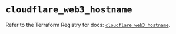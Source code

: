 # `cloudflare_web3_hostname`

Refer to the Terraform Registry for docs: [`cloudflare_web3_hostname`](https://registry.terraform.io/providers/cloudflare/cloudflare/5.10.0/docs/resources/web3_hostname).

